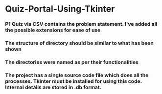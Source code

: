 # Quiz-Portal-Using-Tkinter

### P1 Quiz via CSV contains the problem statement. I've added all the possible extensions for ease of use
### The structure of directory should be similar to what has been shown
### The directories were named as per their functionalities
### The project has a single source code file which does all the processes. Tkinter must be installed for using this code. Internal details are stored in .db format.
